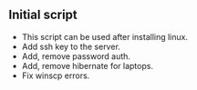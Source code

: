 ## Initial script
* This script can be used after installing linux.
* Add ssh key to the server.
* Add, remove password auth.
* Add, remove hibernate for laptops.
* Fix winscp errors.
